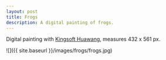 ```yaml
---
layout: post
title: Frogs
description: A digital painting of frogs.
---
```


Digital painting with [Kingsoft Huawang](http://cp.iciba.com/huawang.html), measures 432 x 561 px.

![]({{ site.baseurl }}/images/frogs/frogs.jpg)
